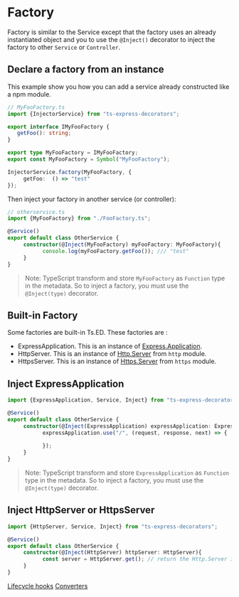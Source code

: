 # Factory
Factory is similar to the Service except that the factory uses an already instantiated object and you to use
the `@Inject()` decorator to inject the factory to other `Service` or `Controller`.

## Declare a factory from an instance

This example show you how you can add a service already constructed like a npm module.

```typescript
// MyFooFactory.ts
import {InjectorService} from "ts-express-decorators";

export interface IMyFooFactory {
   getFoo(): string;
}

export type MyFooFactory = IMyFooFactory;
export const MyFooFactory = Symbol("MyFooFactory");

InjectorService.factory(MyFooFactory, {
     getFoo:  () => "test"
});
```
Then inject your factory in another service (or controller):
```typescript
// otherservice.ts
import {MyFooFactory} from "./FooFactory.ts";

@Service()
export default class OtherService {
     constructor(@Inject(MyFooFactory) myFooFactory: MyFooFactory){
           console.log(myFooFactory.getFoo()); /// "test"
     }
}
```
> Note: TypeScript transform and store `MyFooFactory` as `Function` type in the metadata. So to inject a factory, you must use the `@Inject(type)` decorator.

## Built-in Factory

Some factories are built-in Ts.ED. These factories are :

- ExpressApplication. This is an instance of [Express.Application](http://expressjs.com/fr/4x/api.html#app).
- HttpServer. This is an instance of [Http.Server](https://nodejs.org/dist/latest/docs/api/http.html#http_class_http_server) from `http` module.
- HttpsServer. This is an instance of [Https.Server](https://nodejs.org/dist/latest/docs/api/https.html#https_class_https_server) from `https` module.

## Inject ExpressApplication

```typescript
import {ExpressApplication, Service, Inject} from "ts-express-decorators";

@Service()
export default class OtherService {
     constructor(@Inject(ExpressApplication) expressApplication: ExpressApplication){
           expressApplication.use("/", (request, response, next) => {
               
           });
     }
}
```
> Note: TypeScript transform and store `ExpressApplication` as `Function` type in the metadata. So to inject a factory, you must use the `@Inject(type)` decorator.

## Inject HttpServer or HttpsServer
```typescript
import {HttpServer, Service, Inject} from "ts-express-decorators";

@Service()
export default class OtherService {
     constructor(@Inject(HttpServer) httpServer: HttpServer){
           const server = HttpServer.get(); // return the Http.Server instance
     }
}
```

<div class="guide-links">
<a href="/#/docs/services/lifecycle-hooks">Lifecycle hooks</a>
<a href="/#/docs/converters">Converters</a>
</div>